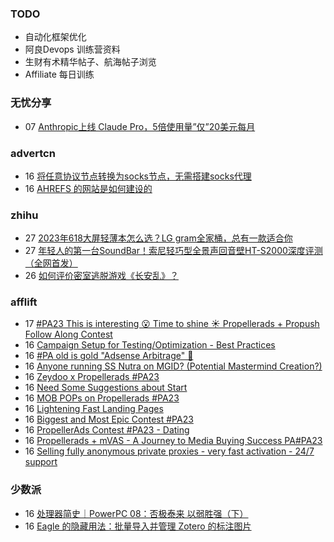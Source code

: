 ### TODO
-  自动化框架优化
-  阿良Devops 训练营资料
-  生财有术精华帖子、航海帖子浏览
-  Affiliate 每日训练

### 无忧分享
<!-- ruyo:START -->
-  07 [Anthropic上线 Claude Pro，5倍使用量”仅”20美元每月](https://51.ruyo.net/18472.html)<!-- ruyo:END -->

### advertcn
<!-- advertcn:START -->
-  16 [将任意协议节点转换为socks节点，无需搭建socks代理](https://www.advertcn.com/forum.php?mod=viewthread&tid=112139)
-  16 [AHREFS 的网站是如何建设的](https://www.advertcn.com/forum.php?mod=viewthread&tid=112136)<!-- advertcn:END -->

### zhihu
<!-- zhihu:START -->
-  27 [2023年618大屏轻薄本怎么选？LG gram全家桶，总有一款适合你](http://zhuanlan.zhihu.com/p/632641888?utm_campaign=rss&utm_medium=rss&utm_source=rss&utm_content=title)
-  27 [年轻人的第一台SoundBar！索尼轻巧型全景声回音壁HT-S2000深度评测（全网首发）](http://zhuanlan.zhihu.com/p/630990296?utm_campaign=rss&utm_medium=rss&utm_source=rss&utm_content=title)
-  26 [如何评价密室逃脱游戏《长安乱》？](http://www.zhihu.com/question/563950552/answer/3045961312?utm_campaign=rss&utm_medium=rss&utm_source=rss&utm_content=title)<!-- zhihu:END -->

### afflift
<!-- afflift:START -->
-  17 [#PA23 This is interesting 😮 Time to shine ☀️ Propellerads + Propush Follow Along Contest](https://afflift.com/f/threads/pa23-this-is-interesting-%F0%9F%98%AE-time-to-shine-%E2%98%80%EF%B8%8F-propellerads-propush-follow-along-contest.11569/)
-  16 [Campaign Setup for Testing/Optimization - Best Practices](https://afflift.com/f/threads/campaign-setup-for-testing-optimization-best-practices.11640/)
-  16 [#PA old is gold &quot;Adsense Arbitrage&quot; 💪](https://afflift.com/f/threads/pa-old-is-gold-adsense-arbitrage-%F0%9F%92%AA.11571/)
-  16 [Anyone running SS Nutra on MGID? &lpar;Potential Mastermind Creation?&rpar;](https://afflift.com/f/threads/anyone-running-ss-nutra-on-mgid-potential-mastermind-creation.11639/)
-  16 [Zeydoo x Propellerads #PA23](https://afflift.com/f/threads/zeydoo-x-propellerads-pa23.11561/)
-  16 [Need Some Suggestions about Start](https://afflift.com/f/threads/need-some-suggestions-about-start.11641/)
-  16 [MOB POPs on Propellerads #PA23](https://afflift.com/f/threads/mob-pops-on-propellerads-pa23.11553/)
-  16 [Lightening Fast Landing Pages](https://afflift.com/f/threads/lightening-fast-landing-pages.11142/)
-  16 [Biggest and Most Epic Contest #PA23](https://afflift.com/f/threads/biggest-and-most-epic-contest-pa23.11557/)
-  16 [PropellerAds Contest #PA23 - Dating](https://afflift.com/f/threads/propellerads-contest-pa23-dating.11602/)
-  16 [Propellerads + mVAS - A Journey to Media Buying Success PA#PA23](https://afflift.com/f/threads/propellerads-mvas-a-journey-to-media-buying-success-pa-pa23.11608/)
-  16 [Selling fully anonymous private proxies - very fast activation - 24/7 support](https://afflift.com/f/threads/selling-fully-anonymous-private-proxies-very-fast-activation-24-7-support.11474/)<!-- afflift:END -->

### 少数派
<!-- sspai:START -->
-  16 [处理器简史｜PowerPC 08：否极泰来 以弱胜强（下）](https://sspai.com/prime/story/ppc-history-08)
-  16 [Eagle 的隐藏用法：批量导入并管理 Zotero 的标注图片](https://sspai.com/post/82791)<!-- sspai:END -->
